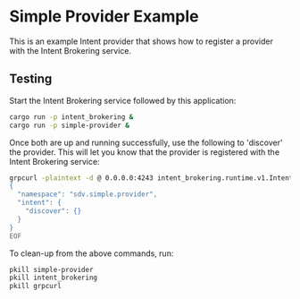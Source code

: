 # Simple Provider Example

This is an example Intent provider that shows how to register a provider with the Intent Brokering service.

## Testing

Start the Intent Brokering service followed by this application:

```bash
cargo run -p intent_brokering &
cargo run -p simple-provider &
```

Once both are up and running successfully, use the following to 'discover'
the provider. This will let you know that the provider is registered with the Intent Brokering service:

```bash
grpcurl -plaintext -d @ 0.0.0.0:4243 intent_brokering.runtime.v1.IntentBrokeringService/Fulfill <<EOF
{
  "namespace": "sdv.simple.provider",
  "intent": {
    "discover": {}
  }
}
EOF
```

To clean-up from the above commands, run:

```bash
pkill simple-provider
pkill intent_brokering
pkill grpcurl
```
